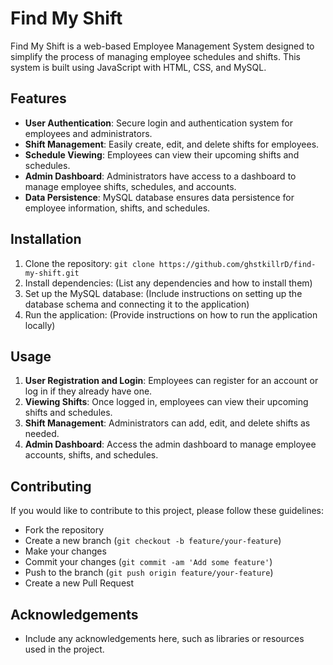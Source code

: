 # Find My Shift

Find My Shift is a web-based Employee Management System designed to simplify the process of managing employee schedules and shifts. This system is built using JavaScript with HTML, CSS, and MySQL.

## Features

- **User Authentication**: Secure login and authentication system for employees and administrators.
- **Shift Management**: Easily create, edit, and delete shifts for employees.
- **Schedule Viewing**: Employees can view their upcoming shifts and schedules.
- **Admin Dashboard**: Administrators have access to a dashboard to manage employee shifts, schedules, and accounts.
- **Data Persistence**: MySQL database ensures data persistence for employee information, shifts, and schedules.

## Installation

1. Clone the repository: `git clone https://github.com/ghstkillrD/find-my-shift.git`
2. Install dependencies: (List any dependencies and how to install them)
3. Set up the MySQL database: (Include instructions on setting up the database schema and connecting it to the application)
4. Run the application: (Provide instructions on how to run the application locally)

## Usage

1. **User Registration and Login**: Employees can register for an account or log in if they already have one.
2. **Viewing Shifts**: Once logged in, employees can view their upcoming shifts and schedules.
3. **Shift Management**: Administrators can add, edit, and delete shifts as needed.
4. **Admin Dashboard**: Access the admin dashboard to manage employee accounts, shifts, and schedules.

## Contributing

If you would like to contribute to this project, please follow these guidelines:
- Fork the repository
- Create a new branch (`git checkout -b feature/your-feature`)
- Make your changes
- Commit your changes (`git commit -am 'Add some feature'`)
- Push to the branch (`git push origin feature/your-feature`)
- Create a new Pull Request

## Acknowledgements

- Include any acknowledgements here, such as libraries or resources used in the project.
